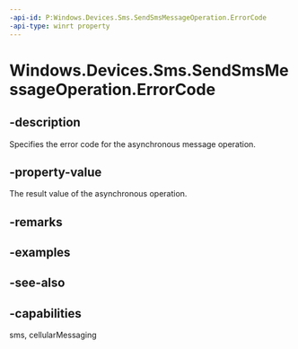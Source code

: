 ----api-id: P:Windows.Devices.Sms.SendSmsMessageOperation.ErrorCode
-api-type: winrt property
---<!-- Property syntaxpublic Windows.Foundation.HResult ErrorCode { get; }--># Windows.Devices.Sms.SendSmsMessageOperation.ErrorCode## -descriptionSpecifies the error code for the asynchronous message operation.## -property-valueThe result value of the asynchronous operation.## -remarks## -examples## -see-also## -capabilitiessms, cellularMessaging